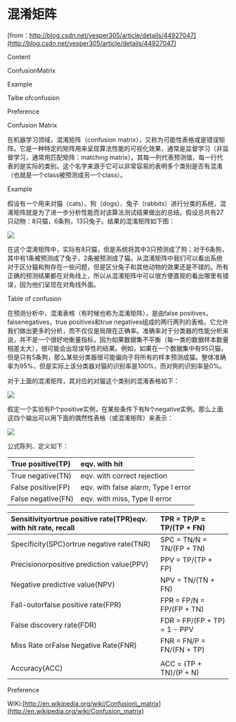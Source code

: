 # 混淆矩阵

[from：http://blog.csdn.net/vesper305/article/details/44927047](http://blog.csdn.net/vesper305/article/details/44927047)

Content

ConfusionMatrix

Example

Talbe ofconfusion

Preference

Confusion Matrix

在机器学习领域，混淆矩阵（confusion matrix），又称为可能性表格或是错误矩阵。它是一种特定的矩阵用来呈现算法性能的可视化效果，通常是监督学习（非监督学习，通常用匹配矩阵：matching matrix）。其每一列代表预测值，每一行代表的是实际的类别。这个名字来源于它可以非常容易的表明多个类别是否有混淆（也就是一个class被预测成另一个class）。

Example

假设有一个用来对猫（cats）、狗（dogs）、兔子（rabbits）进行分类的系统，混淆矩阵就是为了进一步分析性能而对该算法测试结果做出的总结。假设总共有27只动物：8只猫，6条狗，13只兔子。结果的混淆矩阵如下图：

![](http://img.blog.csdn.net/20150407223936418?watermark/2/text/aHR0cDovL2Jsb2cuY3Nkbi5uZXQvdmVzcGVyMzA1/font/5a6L5L2T/fontsize/400/fill/I0JBQkFCMA==/dissolve/70/gravity/Center)

在这个混淆矩阵中，实际有8只猫，但是系统将其中3只预测成了狗；对于6条狗，其中有1条被预测成了兔子，2条被预测成了猫。从混淆矩阵中我们可以看出系统对于区分猫和狗存在一些问题，但是区分兔子和其他动物的效果还是不错的。所有正确的预测结果都在对角线上，所以从混淆矩阵中可以很方便直观的看出哪里有错误，因为他们呈现在对角线外面。

Table of confusion

在预测分析中，混淆表格（有时候也称为混淆矩阵），是由false positives，falsenegatives，true positives和true negatives组成的两行两列的表格。它允许我们做出更多的分析，而不仅仅是局限在正确率。准确率对于分类器的性能分析来说，并不是一个很好地衡量指标，因为如果数据集不平衡（每一类的数据样本数量相差太大），很可能会出现误导性的结果。例如，如果在一个数据集中有95只猫，但是只有5条狗，那么某些分类器很可能偏向于将所有的样本预测成猫。整体准确率为95%，但是实际上该分类器对猫的识别率是100%，而对狗的识别率是0%。

对于上面的混淆矩阵，其对应的对猫这个类别的混淆表格如下：

![](http://img.blog.csdn.net/20150407224047442?watermark/2/text/aHR0cDovL2Jsb2cuY3Nkbi5uZXQvdmVzcGVyMzA1/font/5a6L5L2T/fontsize/400/fill/I0JBQkFCMA==/dissolve/70/gravity/Center)

假定一个实验有P个positive实例，在某些条件下有N个negative实例。那么上面这四个输出可以用下面的偶然性表格（或混淆矩阵）来表示：

![](http://img.blog.csdn.net/20150407224050675?watermark/2/text/aHR0cDovL2Jsb2cuY3Nkbi5uZXQvdmVzcGVyMzA1/font/5a6L5L2T/fontsize/400/fill/I0JBQkFCMA==/dissolve/70/gravity/Center)

公式陈列、定义如下：

| True positive\(TP\) | eqv. with hit |
| :--- | :--- |
| True negative\(TN\) | eqv. with correct rejection |
| False positive\(FP\) | eqv. with false alarm, Type I error |
| False negative\(FN\) | eqv. with miss, Type II error |

| Sensitivityortrue positive rate\(TPR\)eqv. with hit rate, recall | TPR = TP/P = TP/\(TP + FN\) |
| :--- | :--- |
| Specificity\(SPC\)ortrue negative rate\(TNR\) | SPC = TN/N = TN/\(FP + TN\) |
| Precisionorpositive prediction value\(PPV\) | PPV = TP/\(TP + FP\) |
| Negative predictive value\(NPV\) | NPV = TN/\(TN + FN\) |
| Fall-outorfalse positive rate\(FPR\) | FPR = FP/N = FP/\(FP + TN\) |
| False discovery rate\(FDR\) | FDR = FP/\(FP + TP\) = 1 - PPV |
| Miss Rate orFalse Negative Rate\(FNR\) | FNR = FN/P = FN/\(FN + TP\) |
|  |  |
| Accuracy\(ACC\) | ACC = \(TP + TN\)/\(P + N\) |

Preference

WiKi:[http://en.wikipedia.org/wiki/Confusion\_matrix](http://en.wikipedia.org/wiki/Confusion_matrix)

